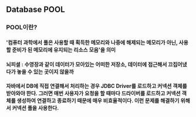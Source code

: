 ## Database POOL
### POOL이란?
#### '컴퓨터 과학에서 풀은 사용할 때 획득한 메모리와 나중에 해제되는 메모리가 아닌, 사용할 준비가 된 메모리에 유지되는 리소스 모음'을 의미

#### 뇌피셜 : 수영장과 같이 데이터가 모아있는 어떠한 저장소, 데이터에 접근해서 끄집어냈다가 놓을 수 있는 곳이지 않을까

#### 자바에서 DB에 직접 연결해서 처리하는 경우 JDBC Driver를 로드하고 커넥션 객체를 받아와야 한다. 그러면 매번 사용자가 요청을 할 때마다 드라이버를 로드하고 커넥션 객체를 생성하여 연결하고 종료하기 때문에 매우 비효율적이다. 이런 문제를 해결하기 위해서 커넥션 풀을 사용한다.
